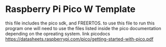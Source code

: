 # Raspberry Pi Pico W Template
this file includes the pico sdk, and FREERTOS.
to use this file
to run this program one will need to use the files listed inside the pico documentation
depending on the opreating system.
link picodocs https://datasheets.raspberrypi.com/pico/getting-started-with-pico.pdf

